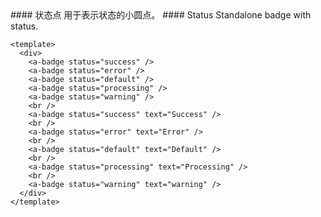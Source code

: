 <cn>
#### 状态点
  用于表示状态的小圆点。
</cn>

<us>
#### Status
  Standalone badge with status.
</us>

```vue
<template>
  <div>
    <a-badge status="success" />
    <a-badge status="error" />
    <a-badge status="default" />
    <a-badge status="processing" />
    <a-badge status="warning" />
    <br />
    <a-badge status="success" text="Success" />
    <br />
    <a-badge status="error" text="Error" />
    <br />
    <a-badge status="default" text="Default" />
    <br />
    <a-badge status="processing" text="Processing" />
    <br />
    <a-badge status="warning" text="warning" />
  </div>
</template>
```
